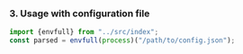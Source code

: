 ### 3. Usage with configuration file
```typescript
import {envfull} from "../src/index";
const parsed = envfull(process)("/path/to/config.json");
```
